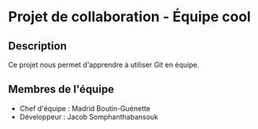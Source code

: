 # Projet de collaboration - Équipe cool
## Description
Ce projet nous permet d'apprendre à utiliser Git en équipe.

## Membres de l'équipe
- Chef d'équipe : Madrid Boutin-Guénette
- Développeur : Jacob Somphanthabansouk
